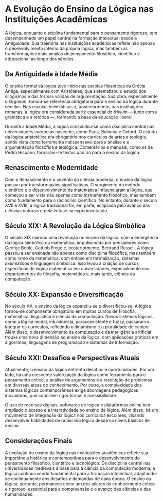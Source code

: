 # A Evolução do Ensino da Lógica nas Instituições Acadêmicas

A lógica, enquanto disciplina fundamental para o pensamento rigoroso, tem desempenhado um papel central na formação intelectual desde a Antiguidade. Sua trajetória nas instituições acadêmicas reflete não apenas o desenvolvimento interno da própria lógica, mas também as transformações mais amplas do pensamento filosófico, científico e educacional ao longo dos séculos.

## Da Antiguidade à Idade Média

O ensino formal da lógica teve início nas escolas filosóficas da Grécia Antiga, especialmente com Aristóteles, que sistematizou o estudo dos silogismos e das formas válidas de argumentação. Sua obra, especialmente o *Organon*, tornou-se referência obrigatória para o ensino da lógica durante séculos. Nas escolas helenísticas e, posteriormente, nas instituições romanas, a lógica era considerada parte essencial do *trivium* — junto com a gramática e a retórica —, formando a base da educação liberal.

Durante a Idade Média, a lógica consolidou-se como disciplina central nas universidades europeias nascente, como Paris, Bolonha e Oxford. O estudo da lógica aristotélica era obrigatório nos currículos de artes e teologia, sendo vista como ferramenta indispensável para a análise e a argumentação filosófica e teológica. Comentários e manuais, como os de Pedro Hispano, tornaram-se textos padrão para o ensino da lógica.

## Renascimento e Modernidade

Com o Renascimento e o advento da ciência moderna, o ensino da lógica passou por transformações significativas. O surgimento do método científico e o desenvolvimento da matemática influenciaram a lógica, que começou a ser vista não apenas como instrumento filosófico, mas também como fundamento para o raciocínio científico. No entanto, durante o século XVII e XVIII, a lógica tradicional foi, em parte, eclipsada pelo avanço das ciências naturais e pela ênfase na experimentação.

## Século XIX: A Revolução da Lógica Simbólica

O século XIX marcou uma revolução no ensino da lógica, com a emergência da lógica simbólica ou matemática, impulsionada por pensadores como George Boole, Gottlob Frege e, posteriormente, Bertrand Russell. A lógica passou a ser ensinada não apenas como disciplina filosófica, mas também como ramo da matemática, com ênfase em formalização, sistemas axiomáticos e linguagem simbólica. Isso levou à criação de cursos específicos de lógica matemática em universidades, especialmente nos departamentos de filosofia, matemática e, mais tarde, ciência da computação.

## Século XX: Expansão e Diversificação

No século XX, o ensino da lógica expandiu-se e diversificou-se. A lógica tornou-se componente obrigatório em muitos cursos de filosofia, matemática, linguística e ciência da computação. Novos sistemas lógicos, como a lógica modal, intuicionista, paraconsistente e fuzzy, passaram a integrar os currículos, refletindo o dinamismo e a pluralidade do campo. Além disso, o desenvolvimento da computação e da inteligência artificial trouxe uma nova dimensão ao ensino da lógica, com aplicações práticas em algoritmos, linguagens de programação e sistemas de informação.

## Século XXI: Desafios e Perspectivas Atuais

Atualmente, o ensino da lógica enfrenta desafios e oportunidades. Por um lado, há uma crescente valorização da lógica como ferramenta para o pensamento crítico, a análise de argumentos e a resolução de problemas em diversas áreas do conhecimento. Por outro, a complexidade dos sistemas lógicos contemporâneos exige abordagens pedagógicas inovadoras, que conciliem rigor formal e acessibilidade.

O uso de recursos digitais, softwares de lógica e plataformas online tem ampliado o acesso e a interatividade no ensino da lógica. Além disso, há um movimento de integração da lógica nos currículos escolares, visando desenvolver habilidades de raciocínio lógico desde os níveis básicos de ensino.

## Considerações Finais

A evolução do ensino da lógica nas instituições acadêmicas reflete sua importância histórica e contemporânea para o desenvolvimento do pensamento filosófico, científico e tecnológico. De disciplina central nas universidades medievais à base para a ciência da computação moderna, a lógica continua sendo fundamental para a formação intelectual, adaptando-se continuamente aos desafios e demandas de cada época. O ensino da lógica, portanto, permanece como um dos pilares do conhecimento crítico e rigoroso, essencial para a compreensão e o avanço das ciências e das humanidades.